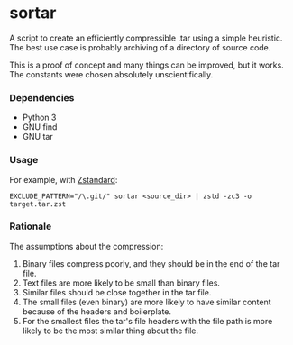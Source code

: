 # sortar
A script to create an efficiently compressible .tar using a simple heuristic.
The best use case is probably archiving of a directory of source code.

This is a proof of concept and many things can be improved, but it works.
The constants were chosen absolutely unscientifically.

### Dependencies

* Python 3
* GNU find
* GNU tar

### Usage

For example, with [Zstandard](https://github.com/facebook/zstd):
```
EXCLUDE_PATTERN="/\.git/" sortar <source_dir> | zstd -zc3 -o target.tar.zst
```

### Rationale

The assumptions about the compression:

1. Binary files compress poorly, and they should be in the end of the tar file.
2. Text files are more likely to be small than binary files.
3. Similar files should be close together in the tar file.
4. The small files (even binary) are more likely to have similar content because of the headers and boilerplate.
5. For the smallest files the tar's file headers with the file path is more likely to be the most similar thing about the file.
